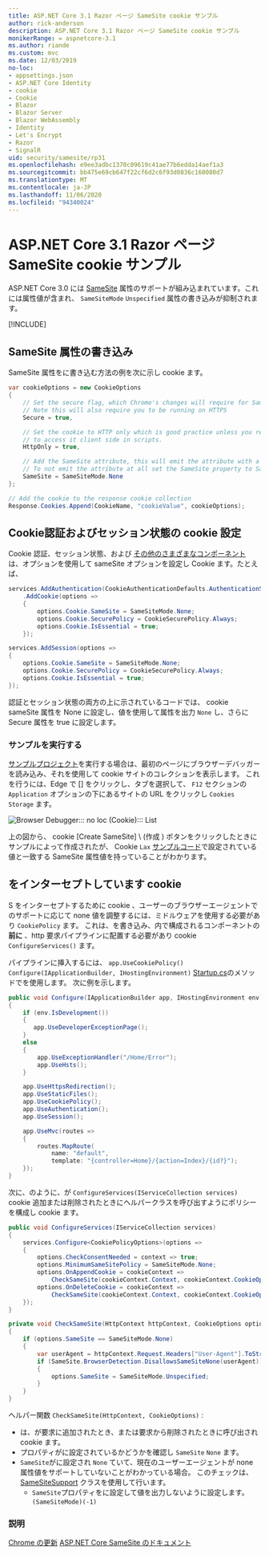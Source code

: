 ```yaml
---
title: ASP.NET Core 3.1 Razor ページ SameSite cookie サンプル
author: rick-anderson
description: ASP.NET Core 3.1 Razor ページ SameSite cookie サンプル
monikerRange: = aspnetcore-3.1
ms.author: riande
ms.custom: mvc
ms.date: 12/03/2019
no-loc:
- appsettings.json
- ASP.NET Core Identity
- cookie
- Cookie
- Blazor
- Blazor Server
- Blazor WebAssembly
- Identity
- Let's Encrypt
- Razor
- SignalR
uid: security/samesite/rp31
ms.openlocfilehash: e9ee3adbc1370c09619c41ae77b6edda14aef1a3
ms.sourcegitcommit: bb475e69cb647f22cf6d2c6f93d0836c160080d7
ms.translationtype: MT
ms.contentlocale: ja-JP
ms.lasthandoff: 11/06/2020
ms.locfileid: "94340024"
---
```

# <a name="aspnet-core-31-no-locrazor-pages-samesite-no-loccookie-sample"></a>ASP.NET Core 3.1 Razor ページ SameSite cookie サンプル

ASP.NET Core 3.0 には [SameSite](https://www.owasp.org/index.php/SameSite) 属性のサポートが組み込まれています。これには属性値が含まれ、 `SameSiteMode` `Unspecified` 属性の書き込みが抑制されます。

[!INCLUDE[](~/includes/SameSiteIdentity.md)]

## <a name="writing-the-samesite-attribute"></a><a name="sampleCode"></a>SameSite 属性の書き込み

SameSite 属性をに書き込む方法の例を次に示し cookie ます。

```c#
var cookieOptions = new CookieOptions
{
    // Set the secure flag, which Chrome's changes will require for SameSite none.
    // Note this will also require you to be running on HTTPS
    Secure = true,

    // Set the cookie to HTTP only which is good practice unless you really do need
    // to access it client side in scripts.
    HttpOnly = true,

    // Add the SameSite attribute, this will emit the attribute with a value of none.
    // To not emit the attribute at all set the SameSite property to SameSiteMode.Unspecified.
    SameSite = SameSiteMode.None
};

// Add the cookie to the response cookie collection
Response.Cookies.Append(CookieName, "cookieValue", cookieOptions);
```

## <a name="setting-no-loccookie-authentication-and-session-state-no-loccookies"></a>Cookie認証およびセッション状態の cookie 設定

Cookie 認証、セッション状態、および [その他のさまざまなコンポーネント](../samesite.md?view=aspnetcore-3.0) は、オプションを使用して sameSite オプションを設定し Cookie ます。たとえば、

```c#
services.AddAuthentication(CookieAuthenticationDefaults.AuthenticationScheme)
    .AddCookie(options =>
    {
        options.Cookie.SameSite = SameSiteMode.None;
        options.Cookie.SecurePolicy = CookieSecurePolicy.Always;
        options.Cookie.IsEssential = true;
    });

services.AddSession(options =>
{
    options.Cookie.SameSite = SameSiteMode.None;
    options.Cookie.SecurePolicy = CookieSecurePolicy.Always;
    options.Cookie.IsEssential = true;
});
```

認証とセッション状態の両方の上に示されているコードでは、 cookie sameSite 属性を None に設定し、値を使用して属性を出力 `None` し、さらに Secure 属性を true に設定します。

### <a name="run-the-sample"></a>サンプルを実行する

[サンプルプロジェクト](https://github.com/blowdart/AspNetSameSiteSamples/tree/master/AspNetCore31RazorPages)を実行する場合は、最初のページにブラウザーデバッガーを読み込み、それを使用して cookie サイトのコレクションを表示します。 これを行うには、Edge で [] をクリックし、タブを選択して、 `F12` セクションの `Application` オプションの下にあるサイトの URL をクリックし `Cookies` `Storage` ます。

![Browser Debugger::: no loc (Cookie)::: List](BrowserDebugger.png)

上の図から、 cookie [Create SameSite] \ (作成 \) ボタンをクリックしたときにサンプルによって作成されたが、 Cookie `Lax` [サンプルコード](#sampleCode)で設定されている値と一致する SameSite 属性値を持っていることがわかります。

## <a name="intercepting-no-loccookies"></a><a name="interception"></a>をインターセプトしています cookie

S をインターセプトするために cookie 、ユーザーのブラウザーエージェントでのサポートに応じて none 値を調整するには、ミドルウェアを使用する必要があり `CookiePolicy` ます。 これは、を書き込み、内で構成されるコンポーネントの **前に** 、http 要求パイプラインに配置する必要があり cookie `ConfigureServices()` ます。

パイプラインに挿入するには、 `app.UseCookiePolicy()` `Configure(IApplicationBuilder, IHostingEnvironment)` [Startup.cs](https://github.com/blowdart/AspNetSameSiteSamples/blob/master/AspNetCore21MVC/Startup.cs)のメソッドでを使用します。 次に例を示します。

```c#
public void Configure(IApplicationBuilder app, IHostingEnvironment env)
{
    if (env.IsDevelopment())
    {
       app.UseDeveloperExceptionPage();
    }
    else
    {
        app.UseExceptionHandler("/Home/Error");
        app.UseHsts();
    }

    app.UseHttpsRedirection();
    app.UseStaticFiles();
    app.UseCookiePolicy();
    app.UseAuthentication();
    app.UseSession();

    app.UseMvc(routes =>
    {
        routes.MapRoute(
            name: "default",
            template: "{controller=Home}/{action=Index}/{id?}");
    });
}
```

次に、のように、が `ConfigureServices(IServiceCollection services)` cookie 追加または削除されたときにヘルパークラスを呼び出すようにポリシーを構成し cookie ます。

```c#
public void ConfigureServices(IServiceCollection services)
{
    services.Configure<CookiePolicyOptions>(options =>
    {
        options.CheckConsentNeeded = context => true;
        options.MinimumSameSitePolicy = SameSiteMode.None;
        options.OnAppendCookie = cookieContext =>
            CheckSameSite(cookieContext.Context, cookieContext.CookieOptions);
        options.OnDeleteCookie = cookieContext =>
            CheckSameSite(cookieContext.Context, cookieContext.CookieOptions);
    });
}

private void CheckSameSite(HttpContext httpContext, CookieOptions options)
{
    if (options.SameSite == SameSiteMode.None)
    {
        var userAgent = httpContext.Request.Headers["User-Agent"].ToString();
        if (SameSite.BrowserDetection.DisallowsSameSiteNone(userAgent))
        {
            options.SameSite = SameSiteMode.Unspecified;
        }
    }
}
```

ヘルパー関数 `CheckSameSite(HttpContext, CookieOptions)` :

* は、が要求に追加されたとき、または要求から削除されたときに呼び出され cookie ます。
* プロパティがに設定されているかどうかを確認し `SameSite` `None` ます。
* `SameSite`がに設定され `None` ていて、現在のユーザーエージェントが none 属性値をサポートしていないことがわかっている場合。 このチェックは、 [SameSiteSupport](https://github.com/dotnet/AspNetCore.Docs/blob/master/aspnetcore/security/samesite/snippets/SameSiteSupport.cs) クラスを使用して行います。
  * `SameSite`プロパティをに設定して値を出力しないように設定します。`(SameSiteMode)(-1)`

### <a name="more-information"></a>説明
 
[Chrome の更新](https://www.chromium.org/updates/same-site) 
[ASP.NET Core SameSite のドキュメント](xref:security/samesite)
